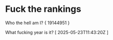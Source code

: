 # Fuck the rankings

Who the hell am I?
{ 19144951 }

What fucking year is it?
[ 2025-05-23T11:43:20Z ]
